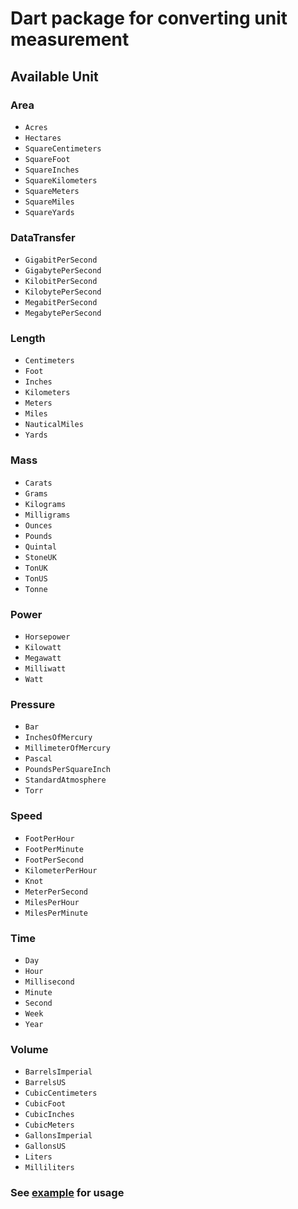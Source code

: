 # Dart package for converting unit measurement
## Available Unit

### Area
   - `Acres`
   - `Hectares`
   - `SquareCentimeters`
   - `SquareFoot`
   - `SquareInches`
   - `SquareKilometers`
   - `SquareMeters`
   - `SquareMiles`
   - `SquareYards`

### DataTransfer
   - `GigabitPerSecond`
   - `GigabytePerSecond`
   - `KilobitPerSecond`
   - `KilobytePerSecond`
   - `MegabitPerSecond`
   - `MegabytePerSecond`

### Length
   - `Centimeters`
   - `Foot`
   - `Inches`
   - `Kilometers`
   - `Meters`
   - `Miles`
   - `NauticalMiles`
   - `Yards`

### Mass
   - `Carats`
   - `Grams`
   - `Kilograms`
   - `Milligrams`
   - `Ounces`
   - `Pounds`
   - `Quintal`
   - `StoneUK`
   - `TonUK`
   - `TonUS`
   - `Tonne`

### Power
   - `Horsepower`
   - `Kilowatt`
   - `Megawatt`
   - `Milliwatt`
   - `Watt`

### Pressure
   - `Bar`
   - `InchesOfMercury`
   - `MillimeterOfMercury`
   - `Pascal`
   - `PoundsPerSquareInch`
   - `StandardAtmosphere`
   - `Torr`

### Speed
   - `FootPerHour`
   - `FootPerMinute`
   - `FootPerSecond`
   - `KilometerPerHour`
   - `Knot`
   - `MeterPerSecond`
   - `MilesPerHour`
   - `MilesPerMinute`

### Time
   - `Day`
   - `Hour`
   - `Millisecond`
   - `Minute`
   - `Second`
   - `Week`
   - `Year`

### Volume
   - `BarrelsImperial`
   - `BarrelsUS`
   - `CubicCentimeters`
   - `CubicFoot`
   - `CubicInches`
   - `CubicMeters`
   - `GallonsImperial`
   - `GallonsUS`
   - `Liters`
   - `Milliliters`

### See [example](example/super_measurement_example.dart) for usage
